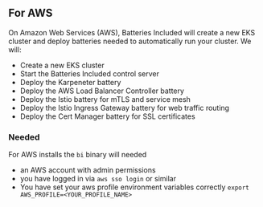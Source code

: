 ## For AWS

On Amazon Web Services (AWS), Batteries Included will create a new EKS cluster
and deploy batteries needed to automatically run your cluster. We will:

- Create a new EKS cluster
- Start the Batteries Included control server
- Deploy the Karpeneter battery
- Deploy the AWS Load Balancer Controller battery
- Deploy the Istio battery for mTLS and service mesh
- Deploy the Istio Ingress Gateway battery for web traffic routing
- Deploy the Cert Manager battery for SSL certificates

### Needed

For AWS installs the `bi` binary will needed

- an AWS account with admin permissions
- you have logged in via `aws sso login` or similar
- You have set your aws profile environment variables correctly
  `export AWS_PROFILE=<YOUR_PROFILE_NAME>`
